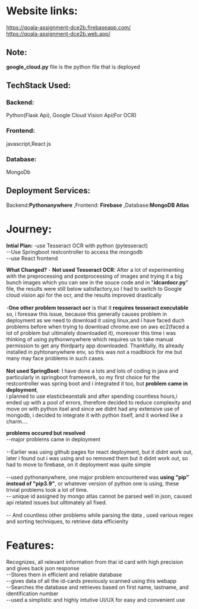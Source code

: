 # Website links: 
https://qoala-assignment-dce2b.firebaseapp.com/
<br>https://qoala-assignment-dce2b.web.app/

## Note:
**google_cloud.py** file is the python file that is deployed

## TechStack Used:
### Backend: 
Python(Flask Api), Google Cloud Vision Api(For OCR)
### Frontend:
javascript,React js
### Database:
MongoDb

## Deployment Services:
Backend:**Pythonanywhere**
,Frontend: **Firebase**
,Database:**MongoDB Atlas**

# Journey:
**Intial Plan:** -use Tesseract OCR with python (pytesseract)<br>
             --Use Springboot restcontroller to access the mongodb<br> 
             --use React frontend

**What Changed?**
            - **Not used Tesseract OCR**:  After a lot of experimenting with the preprocessing and postprocessing of images and trying it a big bunch images which you can see in the souce code and in "**idcardocr.py**" file, the results were still below satisfactory,so I had to switch to Google cloud vision api 
            for the ocr, and the results improved drastically                           
            <br>-**One other problem tesseract ocr** is that it **requires tesseract executable** so, i foresaw this issue, because this generally causes problem in deployment as we need to download it using linux,and i have faced duch problems before when trying to download chrome.exe on aws ec2(faced a lot of problem but ultimately downloaded it),
            moreover this time i was thinking of using pythonwnywhere which requires us to take manual permission to get any thirdparty app downloaded. Thankfully, its already installed in pyhtonanywhere env, so this was not a roadblock for me but many may face problems in such cases.         
            <br> **Not used SpringBoot**: I have done a lots and lots of coding in java and particularly in springboot framework, so my first choice for the restcontroller was spring boot and i integrated it too, but **problem came in deployment**,             
            i planned to use elasticbeanstalk and after spending countless hours,i ended up with a pool of errors, therefore decided to reduce complexity and move on with python itsel and since we didnt had any extensive use of mongodb, i decided to integrate it with python itself, and it worked like a charm....               

**problems occured but resolved**
         <br> --major problems came in deployment                        
        <br>--Earlier was using github pages for react deployment, but it didnt work out, later i found out i was using <Router> and<Routes> so removed them but it didnt work out, so had to move to firebase, on it deployment was quite simple                                  
        <br>--used pythonanywhere, one major problem encountered was **using "pip" instead of "pip3.9"**, or whatever version of python one is using, these trivial problems took a lot of time.
        <br>-- unique id assigned by mongo atlas cannot be parsed well in json, caused api related issues but ulltimately all fixed.                     
        <br>-- And countless other problems while parsing the data , used various regex and sorting techniques, to retrieve data efficienlty           

# Features:
 Recognizes, all relevant information from thai id card with high precision and gives back json response 
 <br> --Stores them in efficient and reliable database
 <br> --gives data of all the id-cards previously scanned using this webapp
 <br> --Searches the database and retrieves based on first name, lastname, and identification number
 <br>--used a simplistic and highly intutive UI/UX for easy and convenient use
        
          
            
            
            
  

